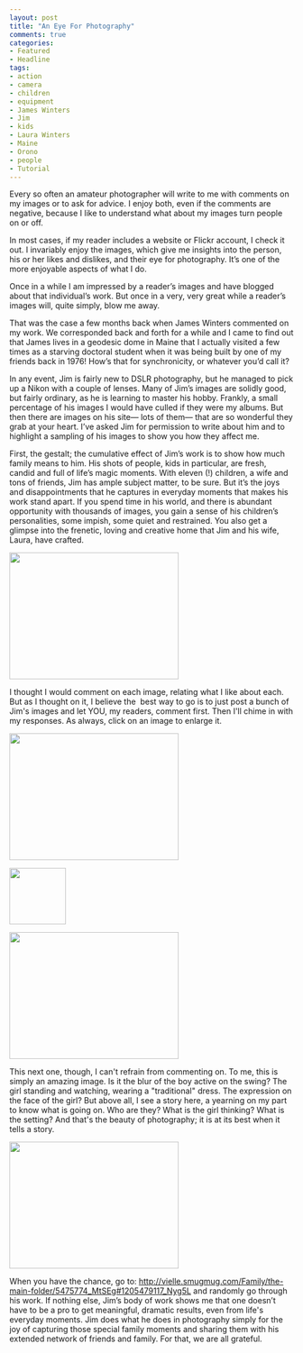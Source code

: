 ```yaml
---
layout: post
title: "An Eye For Photography"
comments: true
categories:
- Featured
- Headline
tags:
- action
- camera
- children
- equipment
- James Winters
- Jim
- kids
- Laura Winters
- Maine
- Orono
- people
- Tutorial
---
```

Every so often an amateur photographer will write to me with comments on my images or to ask for advice. I enjoy both, even if the comments are negative, because I like to understand what about my images turn people on or off.

In most cases, if my reader includes a website or Flickr account, I check it out. I invariably enjoy the images, which give me insights into the person, his or her likes and dislikes, and their eye for photography. It’s one of the more enjoyable aspects of what I do.

Once in a while I am impressed by a reader’s images and have blogged about that individual’s work. But once in a very, very great while a reader’s images will, quite simply, blow me away.

That was the case a few months back when James Winters commented on my work. We corresponded back and forth for a while and I came to find out that James lives in a geodesic dome in Maine that I actually visited a few times as a starving doctoral student when it was being built by one of my friends back in 1976! How’s that for synchronicity, or whatever you’d call it?

In any event, Jim is fairly new to DSLR photography, but he managed to pick up a Nikon with a couple of lenses. Many of Jim’s images are solidly good, but fairly ordinary, as he is learning to master his hobby. Frankly, a small percentage of his images I would have culled if they were my albums. But then there are images on his site— lots of them— that are so wonderful they grab at your heart. I’ve asked Jim for permission to write about him and to highlight a sampling of his images to show you how they affect me.

First, the gestalt; the cumulative effect of Jim’s work is to show how much family means to him. His shots of people, kids in particular, are fresh, candid and full of life’s magic moments. With eleven (!) children, a wife and tons of friends, Jim has ample subject matter, to be sure. But it’s the joys and disappointments that he captures in everyday moments that makes his work stand apart. If you spend time in his world, and there is abundant opportunity with thousands of images, you gain a sense of his children’s personalities, some impish, some quiet and restrained. You also get a glimpse into the frenetic, loving and creative home that Jim and his wife, Laura, have crafted.

<a href="http://blog.lesterpickerphoto.com/wp-content/uploads/2011/03/393073290_z8FX2-L.jpg"><img class="aligncenter size-medium wp-image-1041" title="393073290_z8FX2-L" src="http://blog.lesterpickerphoto.com/wp-content/uploads/2011/03/393073290_z8FX2-L-300x225.jpg" alt="" width="300" height="225" /></a>

I thought I would comment on each image, relating what I like about each. But as I thought on it, I believe the  best way to go is to just post a bunch of Jim's images and let YOU, my readers, comment first. Then I'll chime in with my responses. As always, click on an image to enlarge it.

<a href="http://blog.lesterpickerphoto.com/wp-content/uploads/2011/03/364448900_Hvvbe-L.jpg"><img class="aligncenter size-medium wp-image-1042" title="364448900_Hvvbe-L" src="http://blog.lesterpickerphoto.com/wp-content/uploads/2011/03/364448900_Hvvbe-L-300x225.jpg" alt="" width="300" height="225" /></a>

<a href="http://blog.lesterpickerphoto.com/wp-content/uploads/2011/03/352659260_JAiic-Ti.jpg"><img class="aligncenter size-full wp-image-1043" title="352659260_JAiic-Ti" src="http://blog.lesterpickerphoto.com/wp-content/uploads/2011/03/352659260_JAiic-Ti.jpg" alt="" width="100" height="100" /></a>

<a href="http://blog.lesterpickerphoto.com/wp-content/uploads/2011/03/392146858_FnzYQ-L.jpg"><img class="aligncenter size-medium wp-image-1044" title="392146858_FnzYQ-L" src="http://blog.lesterpickerphoto.com/wp-content/uploads/2011/03/392146858_FnzYQ-L-300x225.jpg" alt="" width="300" height="225" /></a>

This next one, though, I can't refrain from commenting on. To me, this is simply an amazing image. Is it the blur of the boy active on the swing? The girl standing and watching, wearing a "traditional" dress. The expression on the face of the girl? But above all, I see a story here, a yearning on my part to know what is going on. Who are they? What is the girl thinking? What is the setting? And that's the beauty of photography; it is at its best when it tells a story.

<a href="http://blog.lesterpickerphoto.com/wp-content/uploads/2011/03/390717702_z6PFV-L.jpg"><img class="aligncenter size-medium wp-image-1045" title="390717702_z6PFV-L" src="http://blog.lesterpickerphoto.com/wp-content/uploads/2011/03/390717702_z6PFV-L-300x225.jpg" alt="" width="300" height="225" /></a>

When you have the chance, go to: <a href="http://vielle.smugmug.com/Family/the-main-folder/5475774_MtSEg#1205479117_Nyg5L">http://vielle.smugmug.com/Family/the-main-folder/5475774_MtSEg#1205479117_Nyg5L</a> and randomly go through his work. If nothing else, Jim’s body of work shows me that one doesn’t have to be a pro to get meaningful, dramatic results, even from life's everyday moments. Jim does what he does in photography simply for the joy of capturing those special family moments and sharing them with his extended network of friends and family. For that, we are all grateful.
